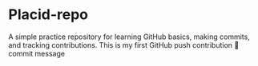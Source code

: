 # Placid-repo
A simple practice repository for learning GitHub basics, making commits, and tracking contributions.
This is my first GitHub push contribution 🚀
commit message 

